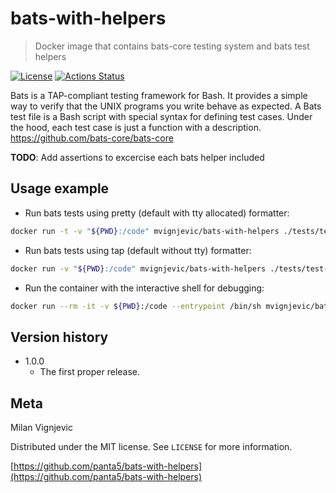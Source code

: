 # bats-with-helpers

> Docker image that contains bats-core testing system and bats test helpers

[![License](https://img.shields.io/github/license/panta5/bats-with-helpers.svg)](https://github.com/panta5/bats-with-helpers/blob/master/LICENSE)
[![Actions Status](https://github.com/panta5/bats-with-helpers/workflows/CI%20to%20Docker%20hub/badge.svg?branch=v1.0.0)](https://github.com/panta5/bats-with-helpers/actions)

Bats is a TAP-compliant testing framework for Bash. It provides a simple way to verify that the UNIX programs you write behave as expected.
A Bats test file is a Bash script with special syntax for defining test cases. Under the hood, each test case is just a function with a description.
<https://github.com/bats-core/bats-core>

**TODO**: Add assertions to excercise each bats helper included

## Usage example

- Run bats tests using pretty (default with tty allocated) formatter:

```bash
docker run -t -v "${PWD}:/code" mvignjevic/bats-with-helpers ./tests/test-example.bats
```

- Run bats tests using tap (default without tty) formatter:

```bash
docker run -v "${PWD}:/code" mvignjevic/bats-with-helpers ./tests/test-example.bats
```

- Run the container with the interactive shell for debugging:

```bash
docker run --rm -it -v ${PWD}:/code --entrypoint /bin/sh mvignjevic/bats-with-helpers
```

## Version history

- 1.0.0
  - The first proper release.

## Meta

Milan Vignjevic

Distributed under the MIT license. See ``LICENSE`` for more information.

[https://github.com/panta5/bats-with-helpers](https://github.com/panta5/bats-with-helpers)

[licence-url]: https://github.com/panta5/bats-with-helpers/blob/master/LICENSE
[actions-url]: https://github.com/panta5/bats-with-helpers/actions
